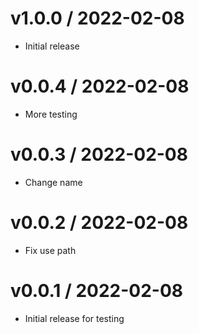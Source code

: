 
v1.0.0 / 2022-02-08
==================

  * Initial release

v0.0.4 / 2022-02-08
==================

  * More testing

v0.0.3 / 2022-02-08
==================

  * Change name

v0.0.2 / 2022-02-08
==================

  * Fix use path

v0.0.1 / 2022-02-08
==================

  * Initial release for testing

